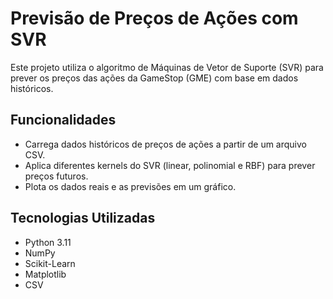 # Previsão de Preços de Ações com SVR

Este projeto utiliza o algoritmo de Máquinas de Vetor de Suporte (SVR) para prever os preços das ações da GameStop (GME) com base em dados históricos.

## Funcionalidades

- Carrega dados históricos de preços de ações a partir de um arquivo CSV.
- Aplica diferentes kernels do SVR (linear, polinomial e RBF) para prever preços futuros.
- Plota os dados reais e as previsões em um gráfico.

## Tecnologias Utilizadas

- Python 3.11
- NumPy
- Scikit-Learn
- Matplotlib
- CSV

